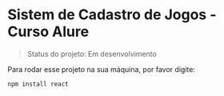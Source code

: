 <h1>Sistem de Cadastro de Jogos - Curso Alure</h1>

> Status do projeto: Em desenvolvimento

Para rodar esse projeto na sua máquina, por favor digite:

```
npm install react
```
